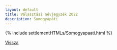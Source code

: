 ```yaml
---
layout: default
title: Választási névjegyzék 2022
description: Somogyapáti
---
```


{% include settlementHTMLs/Somogyapaati.html %}

[Vissza](./)